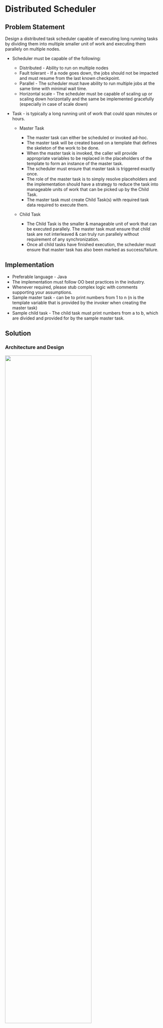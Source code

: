 # Distributed Scheduler

## Problem Statement
Design a distributed task scheduler capable of executing long running tasks by dividing them into multiple smaller unit of work and executing them parallely on multiple nodes.
- Scheduler must be capable of the following:
  - Distributed - Ability to run on multiple nodes
  - Fault tolerant - If a node goes down, the jobs should not be impacted and must resume from the last known checkpoint.
  - Parallel - The scheduler must have ability to run multiple jobs at the same time with minimal wait time.
  - Horizontal scale - The scheduler must be capable of scaling up or scaling down horizontally and the same be implemented gracefully (especially in case of scale down)

- Task - is typically a long running unit of work that could span minutes or hours.
  - Master Task
    - The master task can either be scheduled or invoked ad-hoc.
    - The master task will be created based on a template that defines the skeleton of the work to be done.
    - When the master task is invoked, the caller will provide appropriate variables to be replaced in the placeholders of the template to form an instance of the master task.
    - The scheduler must ensure that master task is triggered exactly once.
    - The role of the master task is to simply resolve placeholders and the implementation should have a strategy to reduce the task into manageable units of work that can be picked up by the Child Task.
    - The master task must create Child Task(s) with required task data required to execute them.

  - Child Task
    - The Child Task is the smaller & manageable unit of work that can be executed parallely. The master task must ensure that child task are not interleaved & can truly run parallely without requirement of any synchronization.
    - Once all child tasks have finished execution, the scheduler must ensure that master task has also been marked as success/failure.
  
## Implementation
- Preferable language - Java
- The implementation must follow OO best practices in the industry.
- Whenever required, please stub complex logic with comments supporting your assumptions.
- Sample master task - can be to print numbers from 1 to n (n is the template variable that is provided by the invoker when creating the master task)
- Sample child task - The child task must print numbers from a to b, which are divided and provided for by the sample master task.

## Solution
### Architecture and Design
<img src="https://drive.google.com/uc?export=view&id=176TWpTWohN8uM7M4l_s1FZi0sHkbmltq" width="75%" height="75%"/>

##### Open-Close Principle
One of the main pillars on which this solution is built is the open-close principle. All logical entities are segregated by interfaces.

##### Scheduler
This is the main interface for the user. The user sees the scheduler having:
- A user interface to provide user management and visibility.
- The ability to maintain more than one registry for task execution.
- Manages the tasks against the registries.
- Provides the ability for the user to schedule one-time or regular jobs.

<img src="https://drive.google.com/uc?export=view&id=1z5E7pdqvfosx4aNVoaOVNB0e3fFP7BvL" width="25%" height="25%"/>

##### Node
This is the basic building block of an executor. A node has two possible operations:
- The ability to distribute tasks among other nodes and itself (execute a master job).
- The ability to execute smaller tasks delegated by other masters and itself (execute a child job).

Each node is independent, but communicates with other nodes through an embedded hazelcast grid. For the sake of simplicity, the nodes in the demo provided here communicate via interfaces in a single JVM. Master tasks and child tasks are evenly distributed among the nodes, and this is managed by the Registry.

##### Registry
The next bigger block is the Registry. This is the 'manager' of the nodes, and it takes care of:
- Distribution of master and child tasks evenly across the cluster of nodes.
- HA for every task, ensuring that other nodes can take over in case of failures.
- Regular health checks to ensure node sanity.
- Graceful bringup and shutdown of nodes.

##### Task
The task is one more building block in the scheduler. It is an abstract base class extended by two classes:
- AbstractMasterTask
- AbstractChildTask

These two classes are the ones that will be exposed as a library to developers, so that they can develop their own tasks by adhering to the master-child principle.

<img src="https://drive.google.com/uc?export=view&id=1l5WwXRyh5QeECBoHJ0TDmkwaTxA_tZih" width="50%" height="50%"/>

#### Tech Stack
##### Embedded Hazelcast for node management
Hazelcast is an excellent in-memory platform to provide shared data across multiple nodes. This will be heavily used by the Registry to maintain shared data structures across nodes.

##### Embedded Hazelcast for inter-node communication
Whether it's synchronous or asynchronous communication (such as job status updates) across nodes, Hazelcast provides the features out of the box for inter-node communication.

##### Cassandra as the data store
The main reason for choosing Cassandra here are two fold:
- It will serve as the disk storage for all the hazelcast data. In case hazelcast is down, Cassandra will be used as the backup to bring it up again.
- It is a no-SQL datastore perfect for storing job templates, user management, job statuses, etc.

##### Spring Boot for microservice deployment
I've personally used Dropwizard extensively, but for this use case I've seen that the support for Hazelcast is better on Spring Boot than on Dropwizard. Hence the choice.

#### Simplification for the demo
For the sake of a demo, the implementation and tech stack has been brought down into:
- Deployment: All logically-separate components are segregated by interfaces rather than separate spring boot applications. It will all run in one single JVM.
- Node management: There is no hazelcast used for communication, it will be an in-memory interface-to-interface communication.
- Job management and storage: There is no storage, the DAO is a dummy implementation.

##### Testing
There are two test cases in the repository, which cover:
- A successful task distribution and execution scenario
- A failure case where one of the child tasks fail, leading to the rest being successful but the overall master task failing.
